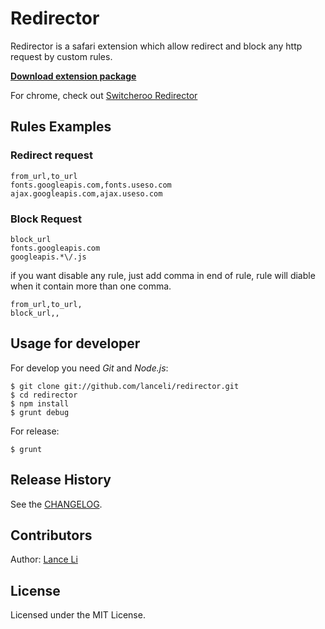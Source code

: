 # Redirector
Redirector is a safari extension which allow redirect and block any http request by custom rules.

**[Download extension package](http://lanceli.github.io/redirector/redirector-0.1.0.safariextz)**


For chrome, check out [Switcheroo Redirector](https://chrome.google.com/webstore/detail/switcheroo-redirector/cnmciclhnghalnpfhhleggldniplelbg)

## Rules Examples
### Redirect request

```
from_url,to_url
fonts.googleapis.com,fonts.useso.com
ajax.googleapis.com,ajax.useso.com
```

### Block Request
```
block_url
fonts.googleapis.com
googleapis.*\/.js
```

if you want disable any rule, just add comma in end of rule,
rule will diable when it contain more than one comma.

```
from_url,to_url,
block_url,,
```

## Usage for developer
For develop you need  _Git_ and _Node.js_:

```
$ git clone git://github.com/lanceli/redirector.git
$ cd redirector
$ npm install
$ grunt debug
```
For release:

```
$ grunt
```

## Release History
See the [CHANGELOG](CHANGELOG).

## Contributors
Author: [Lance Li](http://github.com/lanceli)

## License
Licensed under the MIT License.
